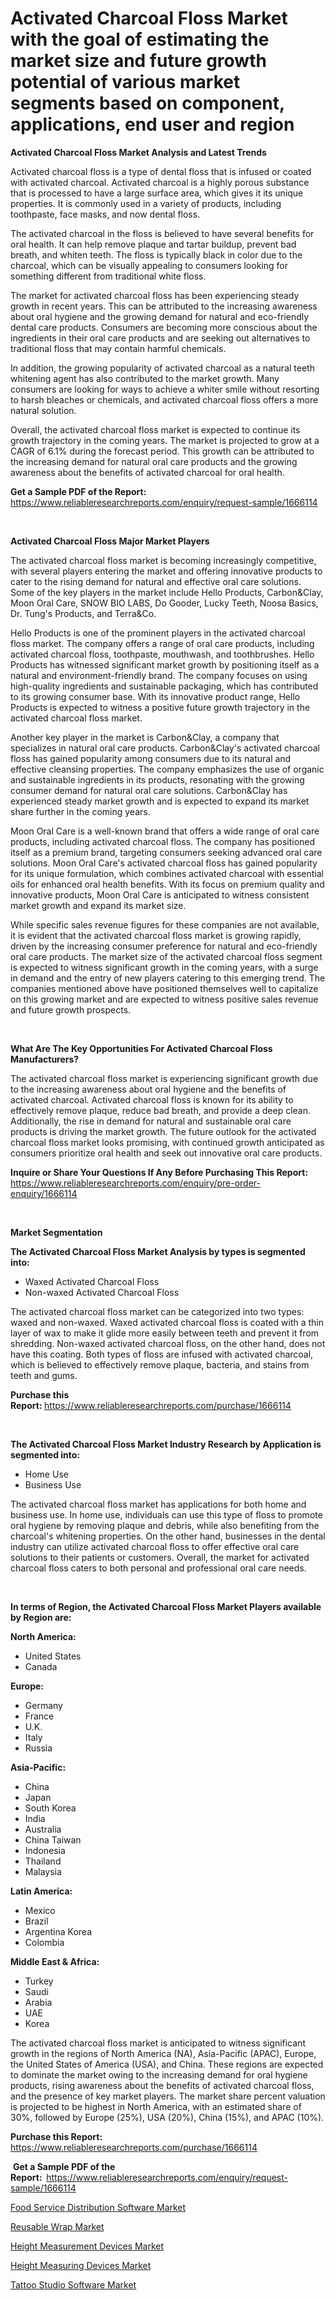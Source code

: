 <p><h1>Activated Charcoal Floss Market with the goal of estimating the market size and future growth potential of various market segments based on component, applications, end user and region</h1></p><p><strong>Activated Charcoal Floss Market Analysis and Latest Trends</strong></p>
<p><p>Activated charcoal floss is a type of dental floss that is infused or coated with activated charcoal. Activated charcoal is a highly porous substance that is processed to have a large surface area, which gives it its unique properties. It is commonly used in a variety of products, including toothpaste, face masks, and now dental floss.</p><p>The activated charcoal in the floss is believed to have several benefits for oral health. It can help remove plaque and tartar buildup, prevent bad breath, and whiten teeth. The floss is typically black in color due to the charcoal, which can be visually appealing to consumers looking for something different from traditional white floss.</p><p>The market for activated charcoal floss has been experiencing steady growth in recent years. This can be attributed to the increasing awareness about oral hygiene and the growing demand for natural and eco-friendly dental care products. Consumers are becoming more conscious about the ingredients in their oral care products and are seeking out alternatives to traditional floss that may contain harmful chemicals.</p><p>In addition, the growing popularity of activated charcoal as a natural teeth whitening agent has also contributed to the market growth. Many consumers are looking for ways to achieve a whiter smile without resorting to harsh bleaches or chemicals, and activated charcoal floss offers a more natural solution.</p><p>Overall, the activated charcoal floss market is expected to continue its growth trajectory in the coming years. The market is projected to grow at a CAGR of 6.1% during the forecast period. This growth can be attributed to the increasing demand for natural oral care products and the growing awareness about the benefits of activated charcoal for oral health.</p></p>
<p><strong>Get a Sample PDF of the Report:&nbsp;</strong> <a href="https://www.reliableresearchreports.com/enquiry/request-sample/1666114">https://www.reliableresearchreports.com/enquiry/request-sample/1666114</a></p>
<p>&nbsp;</p>
<p><strong>Activated Charcoal Floss Major Market Players</strong></p>
<p><p>The activated charcoal floss market is becoming increasingly competitive, with several players entering the market and offering innovative products to cater to the rising demand for natural and effective oral care solutions. Some of the key players in the market include Hello Products, Carbon&Clay, Moon Oral Care, SNOW BIO LABS, Do Gooder, Lucky Teeth, Noosa Basics, Dr. Tung's Products, and Terra&Co.</p><p>Hello Products is one of the prominent players in the activated charcoal floss market. The company offers a range of oral care products, including activated charcoal floss, toothpaste, mouthwash, and toothbrushes. Hello Products has witnessed significant market growth by positioning itself as a natural and environment-friendly brand. The company focuses on using high-quality ingredients and sustainable packaging, which has contributed to its growing consumer base. With its innovative product range, Hello Products is expected to witness a positive future growth trajectory in the activated charcoal floss market.</p><p>Another key player in the market is Carbon&Clay, a company that specializes in natural oral care products. Carbon&Clay's activated charcoal floss has gained popularity among consumers due to its natural and effective cleansing properties. The company emphasizes the use of organic and sustainable ingredients in its products, resonating with the growing consumer demand for natural oral care solutions. Carbon&Clay has experienced steady market growth and is expected to expand its market share further in the coming years.</p><p>Moon Oral Care is a well-known brand that offers a wide range of oral care products, including activated charcoal floss. The company has positioned itself as a premium brand, targeting consumers seeking advanced oral care solutions. Moon Oral Care's activated charcoal floss has gained popularity for its unique formulation, which combines activated charcoal with essential oils for enhanced oral health benefits. With its focus on premium quality and innovative products, Moon Oral Care is anticipated to witness consistent market growth and expand its market size.</p><p>While specific sales revenue figures for these companies are not available, it is evident that the activated charcoal floss market is growing rapidly, driven by the increasing consumer preference for natural and eco-friendly oral care products. The market size of the activated charcoal floss segment is expected to witness significant growth in the coming years, with a surge in demand and the entry of new players catering to this emerging trend. The companies mentioned above have positioned themselves well to capitalize on this growing market and are expected to witness positive sales revenue and future growth prospects.</p></p>
<p>&nbsp;</p>
<p><strong>What Are The Key Opportunities For Activated Charcoal Floss Manufacturers?</strong></p>
<p><p>The activated charcoal floss market is experiencing significant growth due to the increasing awareness about oral hygiene and the benefits of activated charcoal. Activated charcoal floss is known for its ability to effectively remove plaque, reduce bad breath, and provide a deep clean. Additionally, the rise in demand for natural and sustainable oral care products is driving the market growth. The future outlook for the activated charcoal floss market looks promising, with continued growth anticipated as consumers prioritize oral health and seek out innovative oral care products.</p></p>
<p><strong>Inquire or Share Your Questions If Any Before Purchasing This Report:</strong> <a href="https://www.reliableresearchreports.com/enquiry/pre-order-enquiry/1666114">https://www.reliableresearchreports.com/enquiry/pre-order-enquiry/1666114</a></p>
<p>&nbsp;</p>
<p><strong>Market Segmentation</strong></p>
<p><strong>The Activated Charcoal Floss Market Analysis by types is segmented into:</strong></p>
<p><ul><li>Waxed Activated Charcoal Floss</li><li>Non-waxed Activated Charcoal Floss</li></ul></p>
<p><p>The activated charcoal floss market can be categorized into two types: waxed and non-waxed. Waxed activated charcoal floss is coated with a thin layer of wax to make it glide more easily between teeth and prevent it from shredding. Non-waxed activated charcoal floss, on the other hand, does not have this coating. Both types of floss are infused with activated charcoal, which is believed to effectively remove plaque, bacteria, and stains from teeth and gums.</p></p>
<p><strong>Purchase this Report:&nbsp;</strong><a href="https://www.reliableresearchreports.com/purchase/1666114">https://www.reliableresearchreports.com/purchase/1666114</a></p>
<p>&nbsp;</p>
<p><strong>The Activated Charcoal Floss Market Industry Research by Application is segmented into:</strong></p>
<p><ul><li>Home Use</li><li>Business Use</li></ul></p>
<p><p>The activated charcoal floss market has applications for both home and business use. In home use, individuals can use this type of floss to promote oral hygiene by removing plaque and debris, while also benefiting from the charcoal's whitening properties. On the other hand, businesses in the dental industry can utilize activated charcoal floss to offer effective oral care solutions to their patients or customers. Overall, the market for activated charcoal floss caters to both personal and professional oral care needs.</p></p>
<p>&nbsp;</p>
<p><strong>In terms of Region, the Activated Charcoal Floss Market Players available by Region are:</strong></p>
<p>
    <p> <strong> North America: </strong>
        <ul>
            <li>United States</li>
            <li>Canada</li>
        </ul>
        </p> 
    <p> <strong> Europe: </strong>
        <ul>
            <li>Germany</li>
            <li>France</li>
            <li>U.K.</li>
            <li>Italy</li>
            <li>Russia</li>
        </ul>
        </p> 
    <p> <strong> Asia-Pacific: </strong>
        <ul>
            <li>China</li>
            <li>Japan</li>
            <li>South Korea</li>
            <li>India</li>
            <li>Australia</li>
            <li>China Taiwan</li>
            <li>Indonesia</li>
            <li>Thailand</li>
            <li>Malaysia</li>
        </ul>
        </p> 
    <p> <strong> Latin America: </strong>
        <ul>
            <li>Mexico</li>
            <li>Brazil</li>
            <li>Argentina Korea</li>
            <li>Colombia</li>
        </ul>
        </p> 
    <p> <strong> Middle East & Africa: </strong>
        <ul>
            <li>Turkey</li>
            <li>Saudi</li>
            <li>Arabia</li>
            <li>UAE</li>
            <li>Korea</li>
        </ul>
    </p>
    </p>
<p><p>The activated charcoal floss market is anticipated to witness significant growth in the regions of North America (NA), Asia-Pacific (APAC), Europe, the United States of America (USA), and China. These regions are expected to dominate the market owing to the increasing demand for oral hygiene products, rising awareness about the benefits of activated charcoal floss, and the presence of key market players. The market share percent valuation is projected to be highest in North America, with an estimated share of 30%, followed by Europe (25%), USA (20%), China (15%), and APAC (10%).</p></p>
<p><strong>Purchase this Report: </strong><a href="https://www.reliableresearchreports.com/purchase/1666114">https://www.reliableresearchreports.com/purchase/1666114</a></p>
<p>&nbsp;<strong>Get a Sample PDF of the Report:&nbsp;&nbsp;</strong><a href="https://www.reliableresearchreports.com/enquiry/request-sample/1666114">https://www.reliableresearchreports.com/enquiry/request-sample/1666114</a></p>
<p><strong></strong></p>
<p><p><a href="https://github.com/Paul14Anderson63/Market-Research-Report-List-2/blob/main/food-service-distribution-software-market.md">Food Service Distribution Software Market</a></p><p><a href="https://www.linkedin.com/pulse/reusable-wrap-market-research-report-provides-critical-insights-xb3be?trackingId=z1BPn1jLR96eiArk5D96AQ%3D%3D">Reusable Wrap Market</a></p><p><a href="https://www.linkedin.com/pulse/height-measurement-devices-market-size-growth-segmentation-zonqe?trackingId=yb%2BeKZ24Rkul2ySkExE1%2Bw%3D%3D">Height Measurement Devices Market</a></p><p><a href="https://www.linkedin.com/pulse/insights-height-measuring-devices-market-size-analysing-cdkze?trackingId=UyVRi5G0Q5a4HVc4476l%2BA%3D%3D">Height Measuring Devices Market</a></p><p><a href="https://github.com/dringals/Market-Research-Report-List-2/blob/main/tattoo-studio-software-market.md">Tattoo Studio Software Market</a></p></p>